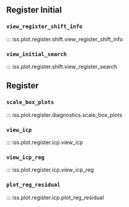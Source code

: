 ##  Register Initial
### `view_register_shift_info`
::: iss.plot.register.shift.view_register_shift_info

### `view_initial_search`
::: iss.plot.register.shift.view_register_search

## Register
### `scale_box_plots`
::: iss.plot.register.diagnostics.scale_box_plots

### `view_icp`
::: iss.plot.register.icp.view_icp

### `view_icp_reg`
::: iss.plot.register.icp.view_icp_reg

### `plot_reg_residual`
::: iss.plot.register.icp.plot_reg_residual